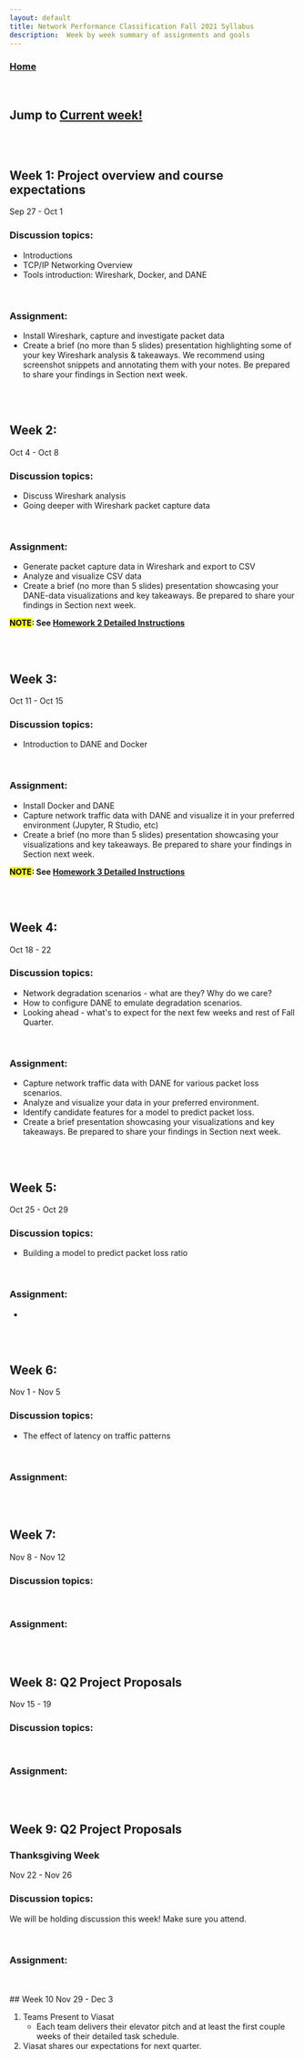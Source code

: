 ```yaml
---
layout: default
title: Network Performance Classification Fall 2021 Syllabus
description:  Week by week summary of assignments and goals
---
```


### [Home](./)

<br />

## Jump to [Current week!](#week-3)

<br />
<br />

## Week 1: Project overview and course expectations
Sep 27 - Oct 1
### Discussion topics:
*  Introductions
*  TCP/IP Networking Overview
*  Tools introduction:  Wireshark, Docker, and DANE
<br />

### Assignment:
*  Install Wireshark, capture and investigate packet data
*  Create a brief (no more than 5 slides) presentation highlighting some of your key Wireshark analysis & takeaways.  We recommend using screenshot snippets and annotating them with your notes.  Be prepared to share your findings in Section next week.

<br />
<br />

## Week 2: 
Oct 4 - Oct 8
### Discussion topics:
*  Discuss Wireshark analysis
*  Going deeper with Wireshark packet capture data

<br />

### Assignment:
*  Generate packet capture data in Wireshark and export to CSV
*  Analyze and visualize CSV data
*  Create a brief (no more than 5 slides) presentation showcasing your DANE-data visualizations and key takeaways.  Be prepared to share your findings in Section next week.

**<mark>NOTE</mark>: See [Homework 2 Detailed Instructions](Fall_2021_Week2_HW.html)**

<br />
<br />


## Week 3: 
Oct 11 - Oct 15
### Discussion topics:
*  Introduction to DANE and Docker

<br />

### Assignment:
*  Install Docker and DANE
*  Capture network traffic data with DANE and visualize it in your preferred environment (Jupyter, R Studio, etc)
*  Create a brief (no more than 5 slides) presentation showcasing your visualizations and key takeaways.  Be prepared to share your findings in Section next week.

**<mark>NOTE</mark>: See [Homework 3 Detailed Instructions](Fall_2021_Week3_HW.html)**

<br />
<br />


## Week 4: 
Oct 18 - 22  
### Discussion topics:
*  Network degradation scenarios - what are they?  Why do we care?
*  How to configure DANE to emulate degradation scenarios.
*  Looking ahead - what's to expect for the next few weeks and rest of Fall Quarter.

<br />

### Assignment:
*  Capture network traffic data with DANE for various packet loss scenarios.
*  Analyze and visualize your data in your preferred environment.
*  Identify candidate features for a model to predict packet loss.
*  Create a brief presentation showcasing your visualizations and key takeaways.  Be prepared to share your findings in Section next week.

<br />
<br />


## Week 5: 
Oct 25 - Oct 29

### Discussion topics:
*  Building a model to predict packet loss ratio

<br />

### Assignment:
*  



<br />
<br />


## Week 6:
Nov 1 - Nov 5
### Discussion topics:
*  The effect of latency on traffic patterns

<br />

### Assignment:

<br />
<br />


## Week 7:
Nov 8 - Nov 12
### Discussion topics:

<br />

### Assignment:

<br />
<br />


## Week 8: Q2 Project Proposals
Nov 15 - 19
### Discussion topics:

<br />

### Assignment:

<br />
<br />


## Week 9:  Q2 Project Proposals
### Thanksgiving Week
Nov 22 - Nov 26
### Discussion topics:
We will be holding discussion this week!  Make sure you attend.

<br />

### Assignment:

<br />
<br />
## Week 10
Nov 29 - Dec 3

1. Teams Present to Viasat
    * Each team delivers their elevator pitch and at least the first couple weeks of their detailed task schedule.
2. Viasat shares our expectations for next quarter.
